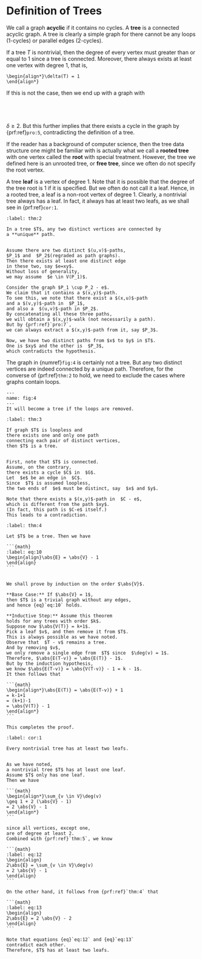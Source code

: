
```{index} acyclic graphs
```

```{index} tree
```
# Definition of Trees

We call a graph **acyclic**
if it contains no cycles.
A **tree** is a connected acyclic graph.
A tree is clearly a simple graph for there cannot be any loops (1-cycles)
or parallel edges (2-cycles).

If a tree $T$ is nontrivial, then the degree of every vertex
must greater than or equal to 1 since a tree is connected.
Moreover, there always exists at least one vertex with degree 1,
that is,

```{math}
\begin{align*}\delta(T) = 1
\end{align*}
```

If this is not the case, then we end up with a graph with

```{index} rooted tree
```

```{index} root of a tree
```

```{index} free tree
```

```{index} leaf
```
$\delta \geq 2$.
But this further implies that there exists a cycle
in the graph by {prf:ref}`pro:5`,
contradicting the definition of a tree.

If the reader has a background of computer science,
then the tree data structure one might be familiar with
is actually what we call a **rooted tree**
with one vertex called the **root**
with special treatment.
However, the tree we defined here is an unrooted tree,
or **free tree**,
since we often do not specify the root vertex.

A tree **leaf** is a vertex of degree 1.
Note that it is possible that the degree of the tree root is 1
if it is specified.
But we often do not call it a leaf.
Hence, in a rooted tree, a leaf is a non-root vertex of degree 1.
Clearly, a nontrivial tree always has a leaf.
In fact, it always has at least two leafs,
as we shall see in {prf:ref}`cor:1`.




````{prf:theorem}
:label: thm:2

In a tree $T$, any two distinct vertices are connected by
a **unique** path.

````

````{prf:proof}

Assume there are two distinct $(u,v)$-paths,
$P_1$ and  $P_2$(regraded as path graphs).
Then there exists at least one distinct edge
in these two, say $e=xy$.
Without loss of generality,
we may assume  $e \in V(P_1)$.

Consider the graph $P_1 \cup P_2 - e$.
We claim that it contains a $(x,y)$-path.
To see this, we note that there exist a $(x,u)$-path
and a $(v,y)$-path in  $P_1$,
and also a  $(u,v)$-path in $P_2$.
By concatenating all these three paths,
we will obtain a $(x,y)$-walk (not necessarily a path).
But by {prf:ref}`pro:7`,
we can always extract a $(x,y)$-path from it, say $P_3$.

Now, we have two distinct paths from $x$ to $y$ in $T$.
One is $xy$ and the other is  $P_3$,
which contradicts the hypothesis.

````

The graph in {numref}`fig:4` is certainly not a tree.
But any two distinct vertices are indeed connected by
a unique path.
Therefore, for the converse of {prf:ref}`thm:2` to hold,
we need to exclude the cases where graphs contain loops.


```{figure} /figures/g-004.png
---
name: fig:4
---
It will become a tree if the loops are removed.

```

````{prf:theorem}
:label: thm:3

If graph $T$ is loopless and
there exists one and only one path
connecting each pair of distinct vertices,
then $T$ is a tree.

````

````{prf:proof}

First, note that $T$ is connected.
Assume, on the contrary,
there exists a cycle $C$ in  $G$.
Let  $e$ be an edge in  $C$.
Since  $T$ is assumed loopless,
the two ends of  $e$ must be distinct, say  $x$ and $y$.

Note that there exists a $(x,y)$-path in  $C - e$,
which is different from the path $xy$.
(In fact, this path is $C-e$ itself.)
This leads to a contradiction.

````

````{prf:theorem}
:label: thm:4

Let $T$ be a tree. Then we have

```{math}
:label: eq:10
\begin{align}\abs{E} = \abs{V} - 1
\end{align}
```

````

````{prf:proof}

We shall prove by induction on the order $\abs{V}$.

**Base Case:** If $\abs{V} = 1$,
then $T$ is a trivial graph without any edges,
and hence {eq}`eq:10` holds.

**Inductive Step:** Assume this theorem
holds for any trees with order $k$.
Suppose now $\abs{V(T)} = k+1$.
Pick a leaf $v$, and then remove it from $T$.
This is always possible as we have noted.
Observe that  $T - v$ remains a tree.
And by removing $v$,
we only remove a single edge from  $T$ since  $\deg(v) = 1$.
Therefore, $\abs{E(T-v)} = \abs{E(T)} - 1$.
But by the induction hypothesis,
we know $\abs{E(T-v)} = \abs{V(T-v)} - 1 = k - 1$.
It then follows that

```{math}
\begin{align*}\abs{E(T)} = \abs{E(T-v)} + 1
= k-1+1
= (k+1)-1
= \abs{V(T)} - 1
\end{align*}
```

This completes the proof.

````

````{prf:corollary}
:label: cor:1

Every nontrivial tree has at least two leafs.

````

````{prf:proof}

As we have noted,
a nontrivial tree $T$ has at least one leaf.
Assume $T$ only has one leaf.
Then we have

```{math}
\begin{align*}\sum_{v \in V}\deg(v)
\geq 1 + 2 (\abs{V} - 1)
= 2 \abs{V} - 1
\end{align*}
```

since all vertices, except one,
are of degree at least 2.
Combined with {prf:ref}`thm:5`, we know

```{math}
:label: eq:12
\begin{align}
2\abs{E} = \sum_{v \in V}\deg(v)
= 2 \abs{V} - 1
\end{align}
```

On the other hand, it follows from {prf:ref}`thm:4` that

```{math}
:label: eq:13
\begin{align}
2\abs{E} = 2 \abs{V} - 2
\end{align}
```

Note that equations {eq}`eq:12` and {eq}`eq:13`
contradict each other.
Therefore, $T$ has at least two leafs.

````
